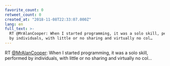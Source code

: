 ```yaml
---
favorite_count: 0
retweet_count: 0
created_at: "2018-11-08T22:33:07.000Z"
lang: en
full_text: >-
  RT @MrAlanCooper: When I started programming, it was a solo skill, performed
  by individuals, with little or no sharing and virtually no col…
---
```


RT [@MrAlanCooper](https://twitter.com/MrAlanCooper): When I started
programming, it was a solo skill, performed by individuals, with little or no
sharing and virtually no col…
